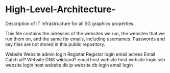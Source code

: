 # High-Level-Architecture-
Description of IT infrastructure for all SG graphics properties.

This file contains the adresses of the websites we run, the websites that we run them on, and the same for emails, including usernames. Passwords and key files are not stored in this public repository.


Website
Website admin login
Registar
Registar login
email adress
Email Catch all?
Website DNS wildcard?
email host
website host
website login ssh
website login host
website db ip
website db login
email login
